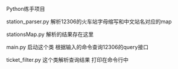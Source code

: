 Python练手项目

station_parser.py  解析12306的火车站字母缩写和中文站名对应的map

stationsMap.py  解析的结果存在这里

main.py 启动这个类 根据输入的命令查询12306的query接口

ticket_filter.py  这个类解析查询结果 打印在命令行中
